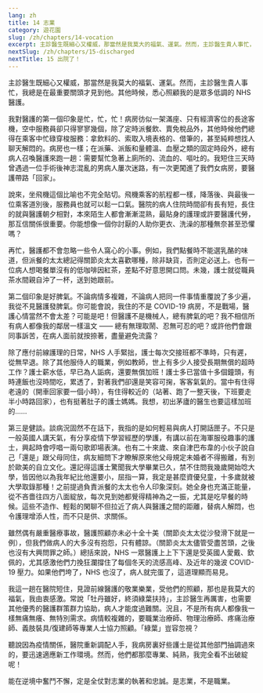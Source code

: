 ```yaml
---
lang: zh
title: 14 志業
category: 遊花園
slug: /zh/chapters/14-vocation
excerpt: 主診醫生既細心又權威，那當然是我莫大的福氣、運氣。然而，主診醫生貴人事忙，我總是在最重要關頭時才見到他。
nextSlug: /zh/chapters/15-discharged
nextTitle: 15 出院了！
---
```

<p class="cn">主診醫生既細心又權威，那當然是我莫大的福氣、運氣。然而，主診醫生貴人事忙，我總是在最重要關頭才見到他。其他時候，悉心照顧我的是眾多低調的 NHS 醫護。
 
<p class="cn">我對醫護的第一個印象是忙，忙，忙！病房彷似一架滿座、只有經濟客位的長途客機，空中服務員卻只得寥寥幾個，除了定時派餐飲、賣免稅品外，其他時候他們總得在乘客中忙碌穿梭服務：拿飲料的、索取入境表格的、借筆的，甚至純粹想找人聊天解悶的。病房也一樣；在派藥、派飯和量體溫、血壓之類的固定時段外，總有病人召喚醫護來跑一趟：需要幫忙急著上廁所的、流血的、嘔吐的。我短住三天時曾遇過一位手術後神志混亂的男病人屢次迷路，有一次更闖進了我們女病房，要醫護帶路「回家」。
 
<p class="cn">說來，坐飛機這個比喻也不完全貼切。飛機乘客的航程都一樣，降落後、與最後一位乘客道別後，服務員也就可以鬆一口氣。醫院的病人住院時間卻有長有短，長住的就與醫護朝夕相對，本來陌生人都會漸漸混熟，最貼身的護理或許要醫護代勞，那互信關係很重要。你能想像一個你討厭的人助你更衣、洗澡的那種無奈甚至恐懼嗎？
 
<p class="cn">再忙，醫護都不會忽略一些令人窩心的小事。例如，我們點餐時不能選乳酪的味道，但派餐的太太總記得關節炎太太喜歡哪種，除非缺貨，否則定必送上。也有一位病人想喝餐單沒有的低咖啡因紅茶，差點不好意思開口問。未幾，護士就從職員茶水間親自沖了一杯，送到她跟前。
 
<p class="cn">第二個印象是好脾氣。不論病情多複雜，不論病人把同一件事情重覆說了多少遍，我從不見醫護發脾氣。你可能會說，我住的不是 COVID-19 病房，不是戰場，醫護心情當然不會太差？可能是吧！但醫護不是機械人，總有脾氣的吧？我不相信所有病人都像我的鄰居一樣溫文 —— 總有無理取鬧、忍無可忍的吧？或許他們會跟同事訴苦，在病人面前就按捺著，盡量避免流露？
 
<p class="cn">除了應付前線護理的日常，NHS 人手緊拙，護士每次交接班都不準時，只有遲，從無早退。除了其他服侍人的職業，例如教師，世上有多少人接受長期無償的超時工作？護士薪水低，早已為人詬病，還要無償加班！護士多已當值十多個鐘頭，有時連飯也沒時間吃，累透了，對著我們卻還是笑容可掬，客客氣氣的。當中有住得老遠的（開車回家要一個小時），有住得較近的（站著、跑了一整天後，下班要走半小時路回家），也有挺著肚子的護士媽媽。我想，初出茅廬的醫生也要這樣加班的......
 
<p class="cn">第三是健談。談病況固然不在話下，我指的是如何輕易與病人打開話匣子。不只是一般英國人講天氣，有分享疫情下學習經歷的學護，有講以前在海軍服役趣事的護士，興起時會哼唱一兩句歌即場表演。也有二十來歲、來自津巴布韋的小伙子說自己「還是」跟父母同住，病友細問下才瞭解原來他父母規定未婚者不得搬離，有別於歐美的自立文化。還記得這護士驚聞我大學畢業已久，禁不住問我幾歲開始唸大學，皆因他以為我年紀比他還要小，屈指一算，我定是甚麼資優兒童，十多歲就被大學取錄那種！之前提過負責派餐的太太也令人印象深刻。她全身也充滿正能量，從不吝嗇往四方八面綻放，每次見到她都覺得精神為之一振，尤其是吃早餐的時候。這些不造作、輕鬆的閑聊不但拉近了病人與醫護之間的距離，替病人解悶，也令護理增添人性，而不只是供、求關係。
 
<p class="cn">雖然偶有嚴重醫療事故，醫護照顧亦未必十全十美（關節炎太太從沙發滑下就是一例），但我們做病人的大多沒有抱怨，只有體諒。（關節炎太太儘管受盡苦頭，之後也沒有大興問罪之師。）總括來說，NHS 一眾醫護上上下下還是受英國人愛戴、欽佩的，尤其感激他們力挽狂瀾撐住了每個冬天的流感高峰、及近年的幾波 COVID-19 壓力。如果他們垮了，NHS 也沒了，病人就完蛋了，這道理顯而易見。
 
<p class="cn">我這一趟在醫院短住，見證前線醫護的敬業樂業，受他們的照顧，那也是我莫大的福氣，我由衷感激。常說「牡丹雖好，終須綠葉扶持」，主診醫生再厲害，也需要其他優秀的醫護群策群力協助，病人才能度過難關。況且，不是所有病人都像我一樣無痛無癢、無特別需求。病情較複雜的，要職業治療師、物理治療師、疼痛治療師、義肢裝具/復建師等專業人士協力照顧。「綠葉」豈容忽視？
 
<p class="cn">聽說因為疫情關係，醫院重新調配人手，我病房裏好些護士是從其他部門抽調過來的，要迅速適應新工作環境。然而，他們都那麼專業、純熟，我完全看不出破綻呢！
 
<p class="cn">能在逆境中奮鬥不懈，定是全仗對志業的執著和忠誠。是志業，不是職業。